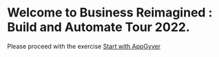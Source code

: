 # Welcome to Business Reimagined : Build and Automate Tour 2022.


Please proceed with the exercise <a href="https://github.com/SAP-samples/process-automation-enablement/blob/main/Workshops/LCNC_Roadshow/AppGyver/1%20Create%20a%20new%20project/readme.md"> Start with AppGyver</a>
